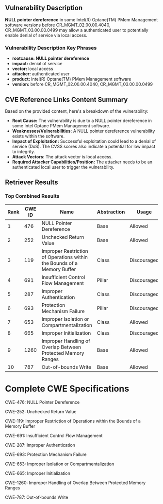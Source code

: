 ## Vulnerability Description
**NULL pointer dereference** in some Intel(R) Optane(TM) PMem Management software versions before CR_MGMT_02.00.00.4040, CR_MGMT_03.00.00.0499 may allow a authenticated user to potentially enable denial of service via local access.

### Vulnerability Description Key Phrases
- **rootcause:** **NULL pointer dereference**
- **impact:** denial of service
- **vector:** local access
- **attacker:** authenticated user
- **product:** Intel(R) Optane(TM) PMem Management software
- **version:** before CR_MGMT_02.00.00.4040, CR_MGMT_03.00.00.0499

## CVE Reference Links Content Summary
Based on the provided content, here's a breakdown of the vulnerability:

*   **Root Cause:** The vulnerability is due to a NULL pointer dereference in some Intel Optane PMem Management software.
*   **Weaknesses/Vulnerabilities:** A NULL pointer dereference vulnerability exists within the software.
*   **Impact of Exploitation:** Successful exploitation could lead to a denial of service (DoS). The CVSS scores also indicate a potential for low impact to integrity.
*   **Attack Vectors:** The attack vector is local access.
*   **Required Attacker Capabilities/Position:** The attacker needs to be an authenticated local user to trigger the vulnerability.

## Retriever Results

### Top Combined Results

| Rank | CWE ID | Name | Abstraction | Usage  | Retrievers | Individual Scores |
|------|--------|------|-------------|-------|------------|-------------------|
| 1 | 476 | NULL Pointer Dereference | Base | Allowed | sparse | 0.219 |
| 2 | 252 | Unchecked Return Value | Base | Allowed | sparse | 0.212 |
| 3 | 119 | Improper Restriction of Operations within the Bounds of a Memory Buffer | Class | Discouraged | sparse | 0.210 |
| 4 | 691 | Insufficient Control Flow Management | Pillar | Discouraged | sparse | 0.210 |
| 5 | 287 | Improper Authentication | Class | Discouraged | sparse | 0.192 |
| 6 | 693 | Protection Mechanism Failure | Pillar | Discouraged | sparse | 0.192 |
| 7 | 653 | Improper Isolation or Compartmentalization | Class | Allowed | sparse | 0.189 |
| 8 | 665 | Improper Initialization | Class | Discouraged | sparse | 0.184 |
| 9 | 1260 | Improper Handling of Overlap Between Protected Memory Ranges | Base | Allowed | dense | 0.598 |
| 10 | 787 | Out-of-bounds Write | Base | Allowed | graph | 0.003 |



# Complete CWE Specifications

CWE-476: NULL Pointer Dereference

CWE-252: Unchecked Return Value

CWE-119: Improper Restriction of Operations within the Bounds of a Memory Buffer

CWE-691: Insufficient Control Flow Management

CWE-287: Improper Authentication

CWE-693: Protection Mechanism Failure

CWE-653: Improper Isolation or Compartmentalization

CWE-665: Improper Initialization

CWE-1260: Improper Handling of Overlap Between Protected Memory Ranges

CWE-787: Out-of-bounds Write